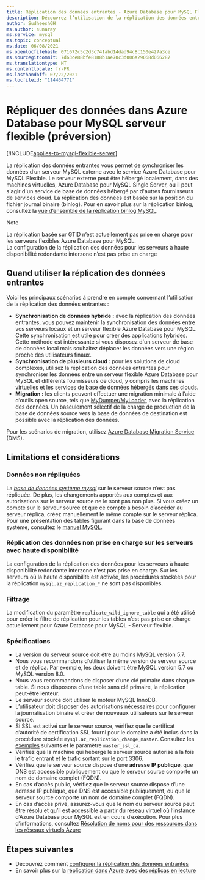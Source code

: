 ```yaml
---
title: Réplication des données entrantes - Azure Database pour MySQL Flexible
description: Découvrez l’utilisation de la réplication des données entrantes pour effectuer une synchronisation entre un serveur externe et le service Azure Database pour MySQL Flexible.
author: SudheeshGH
ms.author: sunaray
ms.service: mysql
ms.topic: conceptual
ms.date: 06/08/2021
ms.openlocfilehash: 071672c5c2d3c741abd14dad94c8c150e427a3ce
ms.sourcegitcommit: 7d63ce88bfe8188b1ae70c3d006a29068d066287
ms.translationtype: HT
ms.contentlocale: fr-FR
ms.lasthandoff: 07/22/2021
ms.locfileid: "114464771"
---
```

# <a name="replicate-data-into-azure-database-for-mysql-flexible--server-preview"></a>Répliquer des données dans Azure Database pour MySQL serveur flexible (préversion)

[!INCLUDE[applies-to-mysql-flexible-server](../includes/applies-to-mysql-flexible-server.md)]

La réplication des données entrantes vous permet de synchroniser les données d’un serveur MySQL externe avec le service Azure Database pour MySQL Flexible. Le serveur externe peut être hébergé localement, dans des machines virtuelles, Azure Database pour MySQL Single Server, ou il peut s'agir d'un service de base de données hébergé par d'autres fournisseurs de services cloud. La réplication des données est basée sur la position du fichier journal binaire (binlog). Pour en savoir plus sur la réplication binlog, consultez la [vue d’ensemble de la réplication binlog MySQL](https://dev.mysql.com/doc/refman/5.7/en/binlog-replication-configuration-overview.html).

> [!Note]
> La réplication basée sur GTID n’est actuellement pas prise en charge pour les serveurs flexibles Azure Database pour MySQL.<br>
> La configuration de la réplication des données pour les serveurs à haute disponibilité redondante interzone n’est pas prise en charge 

## <a name="when-to-use-data-in-replication"></a>Quand utiliser la réplication des données entrantes

Voici les principaux scénarios à prendre en compte concernant l’utilisation de la réplication des données entrantes :

- **Synchronisation de données hybride :** avec la réplication des données entrantes, vous pouvez maintenir la synchronisation des données entre vos serveurs locaux et un serveur flexible Azure Database pour MySQL. Cette synchronisation est utile pour créer des applications hybrides. Cette méthode est intéressante si vous disposez d'un serveur de base de données local mais souhaitez déplacer les données vers une région proche des utilisateurs finaux.
- **Synchronisation de plusieurs cloud :** pour les solutions de cloud complexes, utilisez la réplication des données entrantes pour synchroniser les données entre un serveur flexible Azure Database pour MySQL et différents fournisseurs de cloud, y compris les machines virtuelles et les services de base de données hébergés dans ces clouds.
- **Migration :** les clients peuvent effectuer une migration minimale à l’aide d’outils open source, tels que [MyDumper/MyLoader](https://centminmod.com/mydumper.html), avec la réplication des données. Un basculement sélectif de la charge de production de la base de données source vers la base de données de destination est possible avec la réplication des données. 

Pour les scénarios de migration, utilisez [Azure Database Migration Service](https://azure.microsoft.com/services/database-migration/) (DMS).

## <a name="limitations-and-considerations"></a>Limitations et considérations

### <a name="data-not-replicated"></a>Données non répliquées

La [*base de données système mysql*](https://dev.mysql.com/doc/refman/5.7/en/system-schema.html) sur le serveur source n’est pas répliquée. De plus, les changements apportés aux comptes et aux autorisations sur le serveur source ne le sont pas non plus. Si vous créez un compte sur le serveur source et que ce compte a besoin d’accéder au serveur réplica, créez manuellement le même compte sur le serveur réplica. Pour une présentation des tables figurant dans la base de données système, consultez le [manuel MySQL](https://dev.mysql.com/doc/refman/5.7/en/system-schema.html).

### <a name="data-in-replication-not-supported-on-ha-enabled-servers"></a>Réplication des données non prise en charge sur les serveurs avec haute disponibilité 
La configuration de la réplication des données pour les serveurs à haute disponibilité redondante interzone n’est pas prise en charge. Sur les serveurs où la haute disponibilité est activée, les procédures stockées pour la réplication `mysql.az_replication_*` ne sont pas disponibles. 

### <a name="filtering"></a>Filtrage

La modification du paramètre `replicate_wild_ignore_table` qui a été utilisé pour créer le filtre de réplication pour les tables n’est pas prise en charge actuellement pour Azure Database pour MySQL - Serveur flexible. 

### <a name="requirements"></a>Spécifications

- La version du serveur source doit être au moins MySQL version 5.7.
- Nous vous recommandons d’utiliser la même version de serveur source et de réplica. Par exemple, les deux doivent être MySQL version 5.7 ou MySQL version 8.0.
- Nous vous recommandons de disposer d’une clé primaire dans chaque table. Si nous disposons d’une table sans clé primaire, la réplication peut-être lenteur.
- Le serveur source doit utiliser le moteur MySQL InnoDB.
- L’utilisateur doit disposer des autorisations nécessaires pour configurer la journalisation binaire et créer de nouveaux utilisateurs sur le serveur source.
- Si SSL est activé sur le serveur source, vérifiez que le certificat d’autorité de certification SSL fourni pour le domaine a été inclus dans la procédure stockée `mysql.az_replication_change_master`. Consultez les [exemples](./how-to-data-in-replication.md#link-source-and-replica-servers-to-start-data-in-replication) suivants et le paramètre `master_ssl_ca`.
- Vérifiez que la machine qui héberge le serveur source autorise à la fois le trafic entrant et le trafic sortant sur le port 3306.
- Vérifiez que le serveur source dispose d’une **adresse IP publique**, que DNS est accessible publiquement ou que le serveur source comporte un nom de domaine complet (FQDN).
- En cas d’accès public, vérifiez que le serveur source dispose d’une adresse IP publique, que DNS est accessible publiquement, ou que le serveur source comporte un nom de domaine complet (FQDN).
- En cas d’accès privé, assurez-vous que le nom du serveur source peut être résolu et qu’il est accessible à partir du réseau virtuel où l’instance d’Azure Database pour MySQL est en cours d’exécution. Pour plus d’informations, consultez [Résolution de noms pour des ressources dans les réseaux virtuels Azure](../../virtual-network/virtual-networks-name-resolution-for-vms-and-role-instances.md)

## <a name="next-steps"></a>Étapes suivantes

- Découvrez comment [configurer la réplication des données entrantes](how-to-data-in-replication.md)
- En savoir plus sur la [réplication dans Azure avec des réplicas en lecture](concepts-read-replicas.md)
